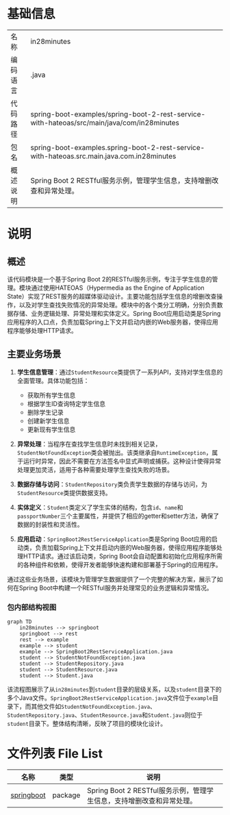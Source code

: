 # 基础信息

|      |      |
|------|------|
| 名称 | in28minutes |
| 编码语言 | .java |
| 代码路径 | spring-boot-examples/spring-boot-2-rest-service-with-hateoas/src/main/java/com/in28minutes |
| 包名 | spring-boot-examples.spring-boot-2-rest-service-with-hateoas.src.main.java.com.in28minutes |
| 概述说明 | Spring Boot 2 RESTful服务示例，管理学生信息，支持增删改查和异常处理。 |

# 说明

## 概述
该代码模块是一个基于Spring Boot 2的RESTful服务示例，专注于学生信息的管理。模块通过使用HATEOAS（Hypermedia as the Engine of Application State）实现了REST服务的超媒体驱动设计。主要功能包括学生信息的增删改查操作，以及对学生查找失败情况的异常处理。模块中的各个类分工明确，分别负责数据存储、业务逻辑处理、异常处理和实体定义。Spring Boot应用启动类是Spring应用程序的入口点，负责加载Spring上下文并启动内嵌的Web服务器，使得应用程序能够处理HTTP请求。

## 主要业务场景
1. **学生信息管理**：通过`StudentResource`类提供了一系列API，支持对学生信息的全面管理。具体功能包括：
   - 获取所有学生信息
   - 根据学生ID查询特定学生信息
   - 删除学生记录
   - 创建新学生信息
   - 更新现有学生信息

2. **异常处理**：当程序在查找学生信息时未找到相关记录，`StudentNotFoundException`类会被抛出。该类继承自`RuntimeException`，属于运行时异常，因此不需要在方法签名中显式声明或捕获。这种设计使得异常处理更加灵活，适用于各种需要处理学生查找失败的场景。

3. **数据存储与访问**：`StudentRepository`类负责学生数据的存储与访问，为`StudentResource`类提供数据支持。

4. **实体定义**：`Student`类定义了学生实体的结构，包含`id`、`name`和`passportNumber`三个主要属性，并提供了相应的getter和setter方法，确保了数据的封装性和灵活性。

5. **应用启动**：`SpringBoot2RestServiceApplication`类是Spring Boot应用的启动类，负责加载Spring上下文并启动内嵌的Web服务器，使得应用程序能够处理HTTP请求。通过该启动类，Spring Boot会自动配置和初始化应用程序所需的各种组件和依赖，使得开发者能够快速构建和部署基于Spring的应用程序。

通过这些业务场景，该模块为管理学生数据提供了一个完整的解决方案，展示了如何在Spring Boot中构建一个RESTful服务并处理常见的业务逻辑和异常情况。


### 包内部结构视图

```mermaid
graph TD
    in28minutes --> springboot
    springboot --> rest
    rest --> example
    example --> student
    example --> SpringBoot2RestServiceApplication.java
    student --> StudentNotFoundException.java
    student --> StudentRepository.java
    student --> StudentResource.java
    student --> Student.java
```

该流程图展示了从`in28minutes`到`student`目录的层级关系，以及`student`目录下的多个Java文件。`SpringBoot2RestServiceApplication.java`文件位于`example`目录下，而其他文件如`StudentNotFoundException.java`、`StudentRepository.java`、`StudentResource.java`和`Student.java`则位于`student`目录下。整体结构清晰，反映了项目的模块化设计。

# 文件列表 File List

| 名称   | 类型  | 说明 |
|-------|------|-------------|
| [springboot](springboot/_module.md) | package | Spring Boot 2 RESTful服务示例，管理学生信息，支持增删改查和异常处理。 |


